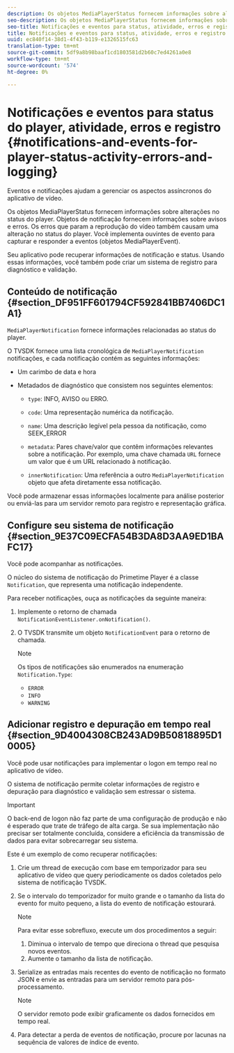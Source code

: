 ```yaml
---
description: Os objetos MediaPlayerStatus fornecem informações sobre alterações no status do player. Objetos de notificação fornecem informações sobre avisos e erros. Os erros que param a reprodução do vídeo também causam uma alteração no status do player. Você implementa ouvintes de evento para capturar e responder a eventos (objetos MediaPlayerEvent).
seo-description: Os objetos MediaPlayerStatus fornecem informações sobre alterações no status do player. Objetos de notificação fornecem informações sobre avisos e erros. Os erros que param a reprodução do vídeo também causam uma alteração no status do player. Você implementa ouvintes de evento para capturar e responder a eventos (objetos MediaPlayerEvent).
seo-title: Notificações e eventos para status, atividade, erros e registro do player
title: Notificações e eventos para status, atividade, erros e registro do player
uuid: ec840f14-38d1-4f43-b119-e1326515fc63
translation-type: tm+mt
source-git-commit: 5df9a8b98baaf1cd1803581d2b60c7ed4261a0e8
workflow-type: tm+mt
source-wordcount: '574'
ht-degree: 0%

---
```



# Notificações e eventos para status do player, atividade, erros e registro {#notifications-and-events-for-player-status-activity-errors-and-logging}

Eventos e notificações ajudam a gerenciar os aspectos assíncronos do aplicativo de vídeo.

Os objetos MediaPlayerStatus fornecem informações sobre alterações no status do player. Objetos de notificação fornecem informações sobre avisos e erros. Os erros que param a reprodução do vídeo também causam uma alteração no status do player. Você implementa ouvintes de evento para capturar e responder a eventos (objetos MediaPlayerEvent).

Seu aplicativo pode recuperar informações de notificação e status. Usando essas informações, você também pode criar um sistema de registro para diagnóstico e validação.

## Conteúdo de notificação {#section_DF951FF601794CF592841BB7406DC1A1}

`MediaPlayerNotification` fornece informações relacionadas ao status do player.

O TVSDK fornece uma lista cronológica de `MediaPlayerNotification` notificações, e cada notificação contém as seguintes informações:

* Um carimbo de data e hora
* Metadados de diagnóstico que consistem nos seguintes elementos:

   * `type`: INFO, AVISO ou ERRO.
   * `code`: Uma representação numérica da notificação.
   * `name`: Uma descrição legível pela pessoa da notificação, como SEEK_ERROR
   * `metadata`: Pares chave/valor que contêm informações relevantes sobre a notificação. Por exemplo, uma chave chamada `URL` fornece um valor que é um URL relacionado à notificação.

   * `innerNotification`: Uma referência a outro  `MediaPlayerNotification` objeto que afeta diretamente essa notificação.

Você pode armazenar essas informações localmente para análise posterior ou enviá-las para um servidor remoto para registro e representação gráfica.

## Configure seu sistema de notificação {#section_9E37C09ECFA54B3DA8D3AA9ED1BAFC17}

Você pode acompanhar as notificações.

O núcleo do sistema de notificação do Primetime Player é a classe `Notification`, que representa uma notificação independente.

Para receber notificações, ouça as notificações da seguinte maneira:

1. Implemente o retorno de chamada `NotificationEventListener.onNotification()`.
1. O TVSDK transmite um objeto `NotificationEvent` para o retorno de chamada.

   >[!NOTE]
   >
   >Os tipos de notificações são enumerados na enumeração `Notification.Type`:

   * `ERROR`
   * `INFO`
   * `WARNING`

## Adicionar registro e depuração em tempo real {#section_9D4004308CB243AD9B50818895D10005}

Você pode usar notificações para implementar o logon em tempo real no aplicativo de vídeo.

O sistema de notificação permite coletar informações de registro e depuração para diagnóstico e validação sem estressar o sistema.

>[!IMPORTANT]
>
>O back-end de logon não faz parte de uma configuração de produção e não é esperado que trate de tráfego de alta carga. Se sua implementação não precisar ser totalmente concluída, considere a eficiência da transmissão de dados para evitar sobrecarregar seu sistema.

Este é um exemplo de como recuperar notificações:

1. Crie um thread de execução com base em temporizador para seu aplicativo de vídeo que query periodicamente os dados coletados pelo sistema de notificação TVSDK.
1. Se o intervalo do temporizador for muito grande e o tamanho da lista do evento for muito pequeno, a lista do evento de notificação estourará.

   >[!NOTE]
   >
   >Para evitar esse sobrefluxo, execute um dos procedimentos a seguir:
   >
   >1. Diminua o intervalo de tempo que direciona o thread que pesquisa novos eventos.
   >1. Aumente o tamanho da lista de notificação.


1. Serialize as entradas mais recentes do evento de notificação no formato JSON e envie as entradas para um servidor remoto para pós-processamento.

   >[!NOTE]
   >
   >O servidor remoto pode exibir graficamente os dados fornecidos em tempo real.

1. Para detectar a perda de eventos de notificação, procure por lacunas na sequência de valores de índice de evento.

